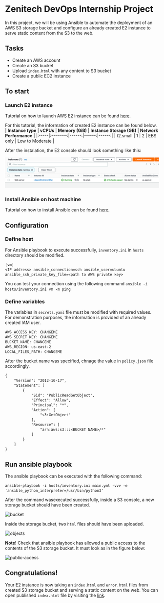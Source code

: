 # Zenitech DevOps Internship Project
In this project, we will be using Ansible to automate the deployment of an AWS S3 storage bucket and configure an already created E2 instance to serve static content from the S3 to the web.
## Tasks
- Create an AWS account
- Create an S3 bucket
- Upload `index.html` with any content to S3 bucket
- Create a public EC2 instance

## To start

### Launch E2 instance
Tutorial on how to launch AWS E2 instance can be found [here](https://docs.aws.amazon.com/quickstarts/latest/vmlaunch/step-1-launch-instance.html).

For this tutorial, the information of created E2 instance can be found below.
| **Instance type** |  **vCPUs**  | **Memory (GiB)** | **Instance Storage (GB)** | **Network Performance** |
|:-----|:--------:|------:|------:|------:|
| t2.small   | 1 | 2 | EBS only | Low to Moderate |

After the instalation, the E2 console should look something like this:

![E2](images/E2.png)

### Install Ansible on host machine
Tutorial on how to install Ansible can be found [here](https://docs.ansible.com/ansible/latest/installation_guide/intro_installation.html).

## Configuration
### Define host
For Ansible playbook to execute successfully, `inventory.ini` in `hosts` directory should be modified.

```
[vm]
<IP address> ansible_connection=ssh ansible_user=ubuntu ansible_ssh_private_key_file=<path to AWS private key>
```

You can test your connection using the following command
```ansible -i hosts/inventory.ini vm -m ping```

### Define variables
The variables in `secrets.yaml` file must be modified with required values. For demonstration purposes, the information is provided of an already created IAM user.
```
AWS_ACCESS_KEY: CHANGEME
AWS_SECRET_KEY: CHANGEME
BUCKET_NAME: CHANGEME
AWS_REGION: us-east-2
LOCAL_FILES_PATH: CHANGEME
```

After the bucket name was specified, chnage the value in `policy.json` file accordingly.
```
{
    "Version": "2012-10-17",
    "Statement": [
        {
            "Sid": "PublicReadGetObject",
            "Effect": "Allow",
            "Principal": "*",
            "Action": [
                "s3:GetObject"
            ],
            "Resource": [
                "arn:aws:s3:::<BUCKET NAME>/*"
            ]
        }
    ]
}
```
## Run ansible playbook
The ansible playbook can be executed with the following command:

```
ansible-playbook -i hosts/inventory.ini main.yml -vvv -e 'ansible_python_interpreter=/usr/bin/python3'
```

After the command wasexecuted successfully, inside a S3 console, a new storage bucket should have been created.

![bucket](images/bucket.png)


Inside the storage bucket, two `html` files should have been uploaded.

![objects](images/objects.png)

__Note!__ Check that ansible playbook has allowed a public access to the contents of the S3 storage bucket. It must look as in the figure below:

![public-access](images/public-access.png)


## Congratulations! 
Your E2 instance is now taking an `index.html` and `error.html` files from created S3 storage bucket and serving a static content on the web. You can open published `index.html` file by visiting the [link](http://zenitech-paulgasp-storage.s3-website.us-east-2.amazonaws.com/).
